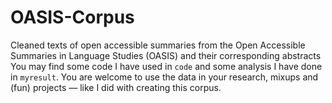 # OASIS-Corpus
Cleaned texts of open accessible summaries from the Open Accessible Summaries in Language Studies (OASIS) and their corresponding abstracts
You may find some code I have used in `code` and some analysis I have done in `myresult`.
You are welcome to use the data in your research, mixups and (fun) projects — like I did with creating this corpus.
